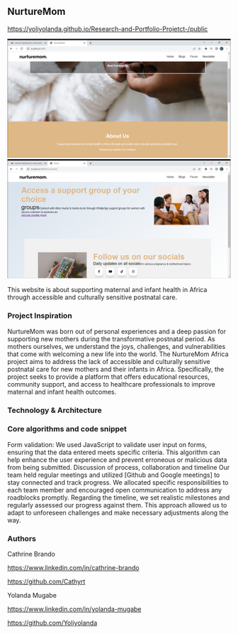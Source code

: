 ## NurtureMom

https://yoliyolanda.github.io/Research-and-Portfolio-Projetct-/public

![Landing page](public/images/landingpage.png)
![another image](public/images/landing2.png)

This website is about supporting maternal and infant health in Africa through accessible and culturally sensitive postnatal care.

### Project Inspiration

NurtureMom was born out of personal experiences and a deep passion for supporting new mothers during the transformative postnatal period. As mothers ourselves, we understand the joys, challenges, and vulnerabilities that come with welcoming a new life into the world.
The NurtureMom Africa project aims to address the lack of accessible and culturally sensitive postnatal care for new mothers and their infants in Africa. Specifically, the project seeks to provide a platform that offers educational resources, community support, and access to healthcare professionals to improve maternal and infant health outcomes.

### Technology & Architecture

### Core algorithms and code snippet

Form validation: We used JavaScript to validate user input on forms, ensuring that the data entered meets specific criteria.
This algorithm can help enhance the user experience and prevent erroneous or malicious data from being submitted.
Discussion of process, collaboration and timeline
Our team held regular meetings and utilized [Github and Google meetings] to stay connected and track progress. We allocated specific responsibilities to each team member and encouraged open communication to address any roadblocks promptly.
Regarding the timeline, we set realistic milestones and regularly assessed our progress against them. This approach allowed us to adapt to unforeseen challenges and make necessary adjustments along the way.

### Authors

Cathrine Brando

https://www.linkedin.com/in/cathrine-brando

https://github.com/Cathyrt

Yolanda Mugabe

https://www.linkedin.com/in/yolanda-mugabe

https://github.com/Yoliyolanda
